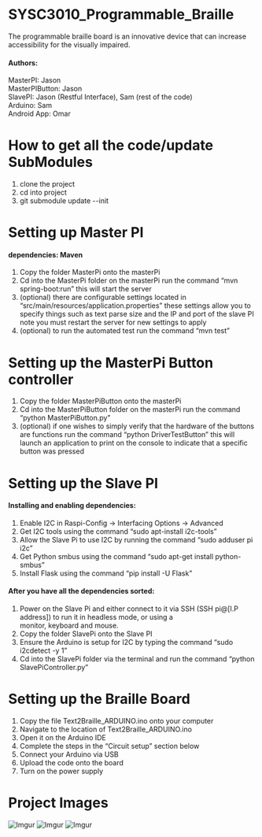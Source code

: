 # SYSC3010_Programmable_Braille
The programmable braille board is an innovative device that can increase accessibility for the visually impaired.

#### Authors:  
  MasterPI: Jason  
  MasterPIButton: Jason  
  SlavePI: Jason (Restful Interface), Sam (rest of the code)  
  Arduino: Sam  
  Android App: Omar  
# How to get all the code/update SubModules
  1. clone the project
  2. cd into project
  3. git submodule update --init
# Setting up Master PI
  #### dependencies: Maven
  1. Copy the folder MasterPi onto the masterPi 
  2. Cd into the MasterPi folder on the masterPi run the command “mvn spring-boot:run” this will start the server 
  3. (optional) there are configurable settings located in “src/main/resources/application.properties” these settings allow you to
      specify things such as text parse size and the IP and port of the slave PI note you must restart the server for new settings 
      to apply
  4. (optional) to run the automated test run the command “mvn test”
# Setting up the MasterPi Button controller
  1. Copy the folder MasterPiButton onto the masterPi
  2. Cd into the MasterPiButton folder on the masterPi run the command “python MasterPiButton.py”
  3. (optional) if one wishes to simply verify that the hardware of the buttons are functions run the command “python 
     DriverTestButton” this will launch an application to print on the console to indicate that a specific button was pressed
     
# Setting up the Slave PI
  #### Installing and enabling dependencies:
  1. Enable I2C in Raspi-Config -> Interfacing Options -> Advanced
  2. Get I2C tools using the command “sudo apt-install i2c-tools”
  3. Allow the Slave Pi to use I2C by running the command “sudo adduser pi i2c” 
  4. Get Python smbus using the command “sudo apt-get install python-smbus”
  5. Install Flask using the command “pip install -U Flask”
  #### After you have all the dependencies sorted:
  1. Power on the Slave Pi and either connect to it via SSH (SSH pi@[I.P address]) to run it in headless mode, or using a   
     monitor, keyboard and mouse.
  2. Copy the folder SlavePi onto the Slave PI
  3. Ensure the Arduino is setup for I2C by typing the command “sudo i2cdetect -y 1”
  4. Cd into the SlavePi folder via the terminal and run the command “python SlavePiController.py”
# Setting up the Braille Board 
  1. Copy the file Text2Braille_ARDUINO.ino onto your computer
  2. Navigate to the location of Text2Braille_ARDUINO.ino
  3. Open it on the Arduino IDE
  4. Complete the steps in the “Circuit setup” section below
  5. Connect your Arduino via USB
  6. Upload the code onto the board
  7. Turn on the power supply
# Project Images
![Imgur](https://i.imgur.com/QQlkzxH.jpg)
![Imgur](https://i.imgur.com/98bZlTg.jpg)
![Imgur](https://i.imgur.com/fjRSM6v.jpg)

